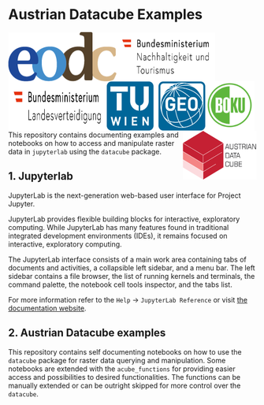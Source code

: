 # Austrian Datacube Examples

<div style='padding-bottom:150px'>
    <img style='width: 220px;height: 100px;float: left;' src="./Supplementary_data/EODC-Logo-Final.png" height='100px' width='220px'/>
    <img style='width: 200px;height: 100px;float: left;' src="./Supplementary_data/BMNT_DE_Logo_dreizeilig_srgb.svg" height='100px' width='200px'/> 
    <img style='width: 200px;height: 100px;float: left;' src="./Supplementary_data/bmlv.svg" height='100px' width='20px'/>
    <img style='width: 200px;height: 100px;float: left;' src="./Supplementary_data/LOGO_TUW_GEO.png" height='100px' width='200px'/>
    <img style='width: 100px;height: 100px;float: left;' src="./Supplementary_data/Boku-wien.svg" height='100px' width='100px'/>
    <img style='width: 150px;height: 100px;float: right;' src="./Supplementary_data/ADC_Logo_final_transparent.png" height='100px' width='150px'/>
</div>

This repository contains documenting examples and notebooks on how to access and manipulate raster data in `jupyterlab` using the `datacube` package.


## 1. Jupyterlab

JupyterLab is the next-generation web-based user interface for Project Jupyter.

JupyterLab provides flexible building blocks for interactive, exploratory computing. While JupyterLab has many features found in traditional integrated development environments (IDEs), it remains focused on interactive, exploratory computing.

The JupyterLab interface consists of a main work area containing tabs of documents and activities, a collapsible left sidebar, and a menu bar. The left sidebar contains a file browser, the list of running kernels and terminals, the command palette, the notebook cell tools inspector, and the tabs list.

For more information refer to the `Help` -> `JupyterLab Reference` or visit [the documentation website](https://jupyterlab.readthedocs.io/en/stable/index.html).

## 2. Austrian Datacube examples

This repository contains self documenting notebooks on how to use the `datacube` package for raster data querying and manipulation. Some notebooks are extended with the `acube_functions` for providing easier access and possibilities to desired functionalities. The functions can be manually extended or can be outright skipped for more control over the `datacube`.